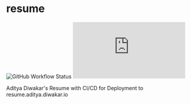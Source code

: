 # resume 
![GitHub Workflow Status](https://img.shields.io/github/workflow/status/adityaxdiwakar/resume/Compile%20and%20Deploy?style=for-the-badge)
![GitHub file size in bytes](https://img.shields.io/github/size/adityaxdiwakar/resume/main.pdf?label=resume%20size&style=for-the-badge)

Aditya Diwakar's Resume with CI/CD for Deployment to resume.aditya.diwakar.io
